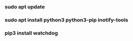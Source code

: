 ### sudo apt update
### sudo apt install python3 python3-pip inotify-tools
### pip3 install watchdog

